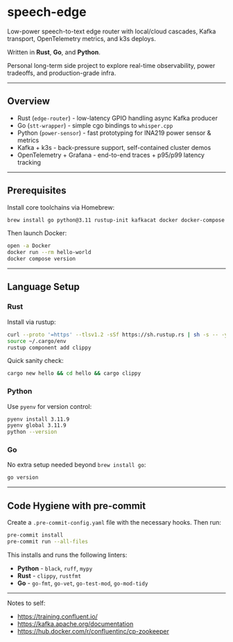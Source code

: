 # speech-edge

Low-power speech-to-text edge router with local/cloud cascades,
 Kafka transport, OpenTelemetry metrics, and k3s deploys.

Written in **Rust**, **Go**, and **Python**.

Personal long-term side project to explore real-time observability,
power tradeoffs, and production-grade infra.

---

## Overview

- Rust (`edge-router`) - low-latency GPIO handling async Kafka producer
- Go (`stt-wrapper`) - simple cgo bindings to `whisper.cpp`
- Python (`power-sensor`) - fast prototyping for INA219 power sensor & metrics
- Kafka + k3s - back-pressure support, self-contained cluster demos
- OpenTelemetry + Grafana - end-to-end traces + p95/p99 latency tracking

---

## Prerequisites

Install core toolchains via Homebrew:

```bash
brew install go python@3.11 rustup-init kafkacat docker docker-compose
```

Then launch Docker:

```bash
open -a Docker
docker run --rm hello-world
docker compose version
```

---

## Language Setup

### Rust

Install via rustup:

```bash
curl --proto '=https' --tlsv1.2 -sSf https://sh.rustup.rs | sh -s -- -y
source ~/.cargo/env
rustup component add clippy
```

Quick sanity check:

```bash
cargo new hello && cd hello && cargo clippy
```

### Python

Use `pyenv` for version control:

```bash
pyenv install 3.11.9
pyenv global 3.11.9
python --version
```

### Go

No extra setup needed beyond `brew install go`:

```bash
go version
```

---

## Code Hygiene with pre-commit

Create a `.pre-commit-config.yaml` file with the necessary hooks.
Then run:

```bash
pre-commit install
pre-commit run --all-files
```

This installs and runs the following linters:

- **Python** - `black`, `ruff`, `mypy`
- **Rust** - `clippy`, `rustfmt`
- **Go** - `go-fmt`, `go-vet`, `go-test-mod`, `go-mod-tidy`

---

Notes to self:
- https://training.confluent.io/
- https://kafka.apache.org/documentation
- https://hub.docker.com/r/confluentinc/cp-zookeeper
